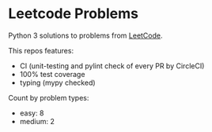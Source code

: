 # Leetcode Problems

Python 3 solutions to problems from [LeetCode](https://leetcode.com/).

This repos features:
* CI (unit-testing and pylint check of every PR by CircleCI)
* 100% test coverage
* typing (mypy checked)

Count by problem types:
* easy: 8
* medium: 2
